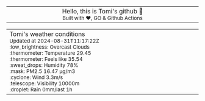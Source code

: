 
<div align="center">
<table>
<tbody>
<td align="center">
<img width="2000" height="0"><br>
Hello, this is Tomi's github 👋<br>
<sup>Built with ❤️, GO & Github Actions</sup><br>
<img width="2000" height="0">
</td>
</tbody>
</table>
</div>
<table>
<tbody>
<td align="left">
<img width="2000" height="0"><br>
Tomi's weather conditions<br>
<sup>Updated at 2024-08-31T11:17:22Z</sup><br>
<sup>:low_brightness: Overcast Clouds</sup><br>
<sup>:thermometer: Temperature 29.45 </sup><br>
<sup>:thermometer: Feels like 35.54</sup><br>
<sup>:sweat_drops: Humidity 78%</sup><br>
<sup>:mask: PM2.5 16.47 μg/m3</sup><br>
<sup>:cyclone: Wind 3.3m/s </sup><br>
<sup>:telescope: Visibility 10000m </sup><br>
<sup>:droplet: Rain 0mm/last 1h </sup><br>
<img width="2000" height="0">
</td>
<td align="left">
<img width="2000" height="0"><br>
<br>
<img width="2000" height="0">
</td>
</tbody>
</table>
</div>
    